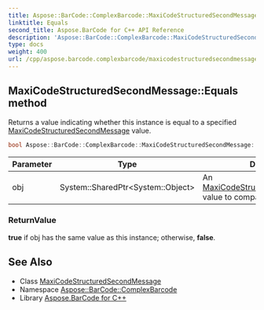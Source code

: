 ```yaml
---
title: Aspose::BarCode::ComplexBarcode::MaxiCodeStructuredSecondMessage::Equals method
linktitle: Equals
second_title: Aspose.BarCode for C++ API Reference
description: 'Aspose::BarCode::ComplexBarcode::MaxiCodeStructuredSecondMessage::Equals method. Returns a value indicating whether this instance is equal to a specified MaxiCodeStructuredSecondMessage value in C++.'
type: docs
weight: 400
url: /cpp/aspose.barcode.complexbarcode/maxicodestructuredsecondmessage/equals/
---
```

## MaxiCodeStructuredSecondMessage::Equals method


Returns a value indicating whether this instance is equal to a specified [MaxiCodeStructuredSecondMessage](../) value.

```cpp
bool Aspose::BarCode::ComplexBarcode::MaxiCodeStructuredSecondMessage::Equals(System::SharedPtr<System::Object> obj) override
```


| Parameter | Type | Description |
| --- | --- | --- |
| obj | System::SharedPtr\<System::Object\> | An [MaxiCodeStructuredSecondMessage](../) value to compare to this instance. |

### ReturnValue

**true** if obj has the same value as this instance; otherwise, **false**.

## See Also

* Class [MaxiCodeStructuredSecondMessage](../)
* Namespace [Aspose::BarCode::ComplexBarcode](../../)
* Library [Aspose.BarCode for C++](../../../)
